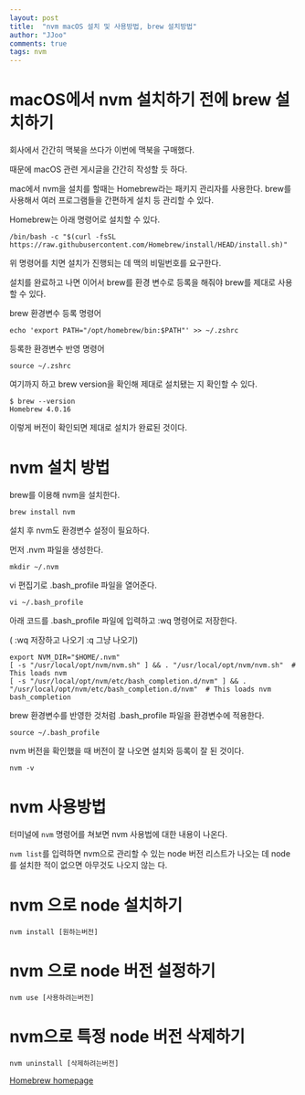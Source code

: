 ```yaml
---
layout: post
title:  "nvm macOS 설치 및 사용방법, brew 설치방법"
author: "JJoo"
comments: true
tags: nvm
---
```



# macOS에서 nvm 설치하기 전에 brew 설치하기

회사에서 간간히 맥북을 쓰다가 이번에 맥북을 구매했다. 

때문에 macOS 관련 게시글을 간간히 작성할 듯 하다. 

mac에서 nvm을 설치를 할때는 Homebrew라는 패키지 관리자를 사용한다. brew를 사용해서 여러 프로그램들을 간편하게 설치 등 관리할 수 있다. 

Homebrew는 아래 명령어로 설치할 수 있다. 

```
/bin/bash -c "$(curl -fsSL https://raw.githubusercontent.com/Homebrew/install/HEAD/install.sh)"
```

위 명령어를 치면 설치가 진행되는 데 맥의 비밀번호를 요구한다.

설치를 완료하고 나면 이어서 brew를 환경 변수로 등록을 해줘야 brew를 제대로 사용할 수 있다. 

brew 환경변수 등록 명령어 
```
echo 'export PATH="/opt/homebrew/bin:$PATH"' >> ~/.zshrc
```

등록한 환경변수 반영 명령어 
```
source ~/.zshrc
```

여기까지 하고 brew version을 확인해 제대로 설치됐는 지 확인할 수 있다. 

```
$ brew --version
Homebrew 4.0.16
```

이렇게 버전이 확인되면 제대로 설치가 완료된 것이다.


# nvm 설치 방법 

brew를 이용해 nvm을 설치한다. 

```
brew install nvm
```

설치 후 nvm도 환경변수 설정이 필요하다. 

먼저 .nvm 파일을 생성한다.

```
mkdir ~/.nvm
```

vi 편집기로 .bash_profile 파일을 열어준다.

```
vi ~/.bash_profile
```

아래 코드를 .bash_profile 파일에 입력하고 :wq 명령어로 저장한다.

( :wq 저장하고 나오기 :q 그냥 나오기)

```
export NVM_DIR="$HOME/.nvm"
[ -s "/usr/local/opt/nvm/nvm.sh" ] && . "/usr/local/opt/nvm/nvm.sh"  # This loads nvm
[ -s "/usr/local/opt/nvm/etc/bash_completion.d/nvm" ] && . "/usr/local/opt/nvm/etc/bash_completion.d/nvm"  # This loads nvm bash_completion
```

brew 환경변수를 반영한 것처럼 .bash_profile 파일을 환경변수에 적용한다.

```
source ~/.bash_profile
```

nvm 버전을 확인했을 때 버전이 잘 나오면 설치와 등록이 잘 된 것이다.

```
nvm -v
```


# nvm 사용방법 

터미널에 `nvm` 명령어를 쳐보면 nvm 사용법에 대한 내용이 나온다. 

`nvm list`를 입력하면 nvm으로 관리할 수 있는 node 버전 리스트가 나오는 데 node를 설치한 적이 없으면 아무것도 나오지 않는 다. 


# nvm 으로 node 설치하기 

```
nvm install [원하는버전]
```


# nvm 으로 node 버전 설정하기 

```
nvm use [사용하려는버전]
```


# nvm으로 특정 node 버전 삭제하기 

```
nvm uninstall [삭제하려는버전]
```


[Homebrew homepage](https://brew.sh/ko/)
